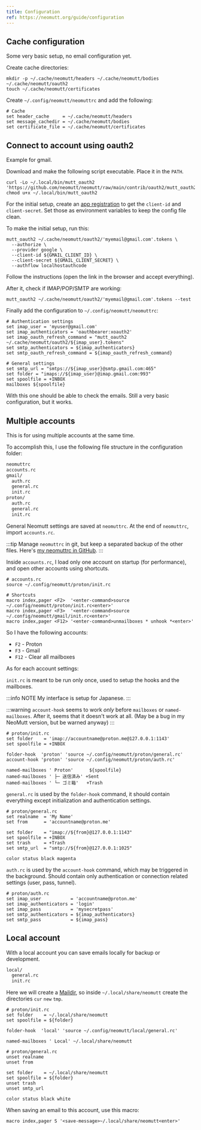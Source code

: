 ```yaml
---
title: Configuration
ref: https://neomutt.org/guide/configuration
---
```


## Cache configuration

Some very basic setup, no email configuration yet.

Create cache directories:

```shell
mkdir -p ~/.cache/neomutt/headers ~/.cache/neomutt/bodies ~/.cache/neomutt/oauth2
touch ~/.cache/neomutt/certificates
```

Create `~/.config/neomutt/neomuttrc` and add the following:

```shell
# Cache
set header_cache     = ~/.cache/neomutt/headers
set message_cachedir = ~/.cache/neomutt/bodies
set certificate_file = ~/.cache/neomutt/certificates
```

## Connect to account using oauth2

Example for gmail.

Download and make the following script executable.
Place it in the `PATH`.

```shell
curl -Lo ~/.local/bin/mutt_oauth2 'https://github.com/neomutt/neomutt/raw/main/contrib/oauth2/mutt_oauth2.py'
chmod u+x ~/.local/bin/mutt_oauth2
```

For the initial setup, create an
[app registration](https://github.com/neomutt/neomutt/tree/main/contrib/oauth2#create-an-app-registration)
to get the `client-id` and `client-secret`.
Set those as environment variables to keep the config file clean.

To make the initial setup, run this:

```shell
mutt_oauth2 ~/.cache/neomutt/oauth2/'myemail@gmail.com'.tokens \
  --authorize \
  --provider google \
  --client-id ${GMAIL_CLIENT_ID} \
  --client-secret ${GMAIL_CLIENT_SECRET} \
  --authflow localhostauthcode
```

Follow the instructions (open the link in the browser and accept everything).

After it, check if IMAP/POP/SMTP are working:

```shell
mutt_oauth2 ~/.cache/neomutt/oauth2/'myemail@gmail.com'.tokens --test
```

Finally add the configuration to `~/.config/neomutt/neomuttrc`:

```shell
# Authentication settings
set imap_user = 'myuser@gmail.com'
set imap_authenticators = 'oauthbearer:xoauth2'
set imap_oauth_refresh_command = "mutt_oauth2 ~/.cache/neomutt/oauth2/${imap_user}.tokens"
set smtp_authenticators = ${imap_authenticators}
set smtp_oauth_refresh_command = ${imap_oauth_refresh_command}

# General settings
set smtp_url = "smtps://${imap_user}@smtp.gmail.com:465"
set folder = "imaps://${imap_user}@imap.gmail.com:993"
set spoolfile = +INBOX
mailboxes ${spoolfile}
```

With this one should be able to check the emails.
Still a very basic configuration, but it works.

## Multiple accounts

This is for using multiple accounts at the same time.

To accomplish this, I use the following file structure in the configuration folder:

```txt
neomuttrc
accounts.rc
gmail/
  auth.rc
  general.rc
  init.rc
proton/
  auth.rc
  general.rc
  init.rc
```

General Neomutt settings are saved at `neomuttrc`.
At the end of `neomuttrc`, import `accounts.rc`.

:::tip
Manage `neomuttrc` in git,
but keep a separated backup of the other files.
Here's [my neomuttrc in GitHub](https://github.com/Yutsuten/linux-config/blob/main/tools/neomutt/neomuttrc).
:::

Inside `accounts.rc`,
I load only one account on startup (for performance),
and open other accounts using shortcuts.

```shell
# accounts.rc
source ~/.config/neomutt/proton/init.rc

# Shortcuts
macro index,pager <F2>  '<enter-command>source ~/.config/neomutt/proton/init.rc<enter>'
macro index,pager <F3>  '<enter-command>source ~/.config/neomutt/gmail/init.rc<enter>'
macro index,pager <F12> '<enter-command>unmailboxes * unhook *<enter>'
```

So I have the following accounts:

- `F2` - Proton
- `F3` - Gmail
- `F12` - Clear all mailboxes

As for each account settings:

`init.rc` is meant to be run only once,
used to setup the hooks and the mailboxes.

:::info NOTE
My interface is setup for Japanese.
:::

:::warning
`account-hook` seems to work *only* before `mailboxes` or `named-mailboxes`.
After it, seems that it doesn't work at all.
(May be a bug in my NeoMutt version, but be warned anyway)
:::

```shell
# proton/init.rc
set folder    = 'imap://accountname@proton.me@127.0.0.1:1143'
set spoolfile = +INBOX

folder-hook  'proton' 'source ~/.config/neomutt/proton/general.rc'
account-hook 'proton' 'source ~/.config/neomutt/proton/auth.rc'

named-mailboxes ' Proton'      ${spoolfile}
named-mailboxes ' ├─ 送信済み' +Sent
named-mailboxes ' └─ ゴミ箱'   +Trash
```

`general.rc` is used by the `folder-hook` command,
it should contain everything except
initialization and authentication settings.

```shell
# proton/general.rc
set realname  = 'My Name'
set from      = 'accountname@proton.me'

set folder    = "imap://${from}@127.0.0.1:1143"
set spoolfile = +INBOX
set trash     = +Trash
set smtp_url  = "smtp://${from}@127.0.0.1:1025"

color status black magenta
```

`auth.rc` is used by the `account-hook` command,
which may be triggered in the background.
Should contain only authentication or connection related settings (user, pass, tunnel).

```shell
# proton/auth.rc
set imap_user           = 'accountname@proton.me'
set imap_authenticators = 'login'
set imap_pass           = 'mysecretpass'
set smtp_authenticators = ${imap_authenticators}
set smtp_pass           = ${imap_pass}
```

## Local account

With a local account you can save emails locally for backup or development.

```txt
local/
  general.rc
  init.rc
```

Here we will create a [Maildir](https://neomutt.org/guide/advancedusage#9-%C2%A0mailbox-formats),
so inside `~/.local/share/neomutt` create the directories `cur` `new` `tmp`.

```shell
# proton/init.rc
set folder    = ~/.local/share/neomutt
set spoolfile = ${folder}

folder-hook  'local' 'source ~/.config/neomutt/local/general.rc'

named-mailboxes ' Local' ~/.local/share/neomutt
```

```shell
# proton/general.rc
unset realname
unset from

set folder    = ~/.local/share/neomutt
set spoolfile = ${folder}
unset trash
unset smtp_url

color status black white
```

When saving an email to this account,
use this macro:

```shell
macro index,pager S '<save-message>~/.local/share/neomutt<enter>'
```
